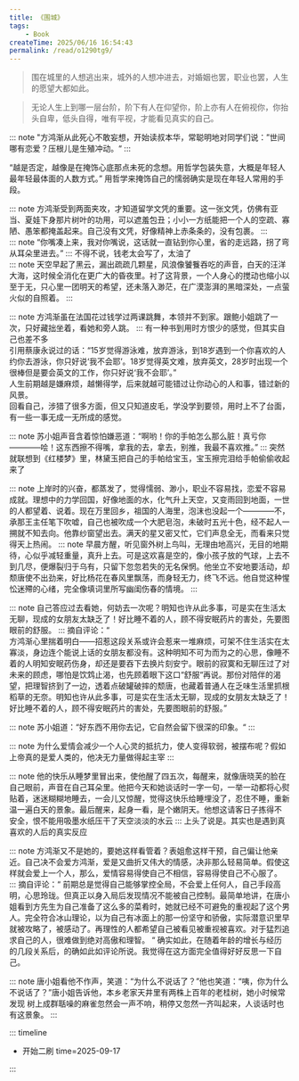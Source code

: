 ```yaml
---
title: 《围城》
tags:
    - Book
createTime: 2025/06/16 16:54:43
permalink: /read/o1290tg9/
---
```

> 围在城里的人想逃出来，城外的人想冲进去，对婚姻也罢，职业也罢，人生的愿望大都如此。  

> 无论人生上到哪一层台阶，阶下有人在仰望你，阶上亦有人在俯视你，你抬头自卑，低头自得，唯有平视，才能看见真实的自己。


::: note "方鸿渐从此死心不敢妄想，开始读叔本华，常聪明地对同学们说：”世间哪有恋爱？压根儿是生殖冲动。“
:::

“越是否定，越像是在掩饰心底那点未死的念想。用哲学包装失意，大概是年轻人最年轻最体面的人数方式。”
用哲学来掩饰自己的懦弱确实是现在年轻人常用的手段。  

::: note 方鸿渐受到两面夹攻，才知道留学文凭的重要。这一张文凭，仿佛有亚当、夏娃下身那片树叶的功用，可以遮羞包丑；小小一方纸能把一个人的空疏、寡陋、愚笨都掩盖起来。自己没有文凭，好像精神上赤条条的，没有包裹。
:::  
::: note “你嘴凑上来，我对你嘴说，这话就一直钻到你心里，省的走远路，拐了弯从耳朵里进去。”
:::
不得不说，钱老太会写了，太油了  
::: note 天空早起了黑云，漏出疏疏几颗星，风浪像饕餮吞吃的声音，白天的汪洋大海，这时候全消化在更广大的昏夜里。衬了这背景，一个人身心的搅动也缩小以至于无，只心里一团明天的希望，还未落入渺茫，在广漠澎湃的黑暗深处，一点萤火似的自照着。
:::  

::: note 方鸿渐虽在法国花过钱学过两课跳舞，本领并不到家。跟鲍小姐跳了一次，只好藏拙坐着，看她和旁人跳。
:::
有一种书到用时方恨少的感觉，但其实自己也差不多  
引用蔡康永说过的话：“15岁觉得游泳难，放弃游泳，到18岁遇到一个你喜欢的人约你去游泳，你只好说‘我不会耶’。18岁觉得英文难，放弃英文，28岁时出现一个很棒但是要会英文的工作，你只好说‘我不会耶’。”  
人生前期越是嫌麻烦，越懒得学，后来就越可能错过让你动心的人和事，错过新的风景。  
回看自己，涉猎了很多方面，但又只知道皮毛，学没学到要领，用时上不了台面，有一些一事无成一无所成的感觉。  

::: note 苏小姐声音含着惊怕嫌恶道：“啊哟！你的手帕怎么那么脏！真亏你————哙！这东西擦不得嘴，拿我的去，拿去，别推，我最不喜欢推。”
:::
突然就联想到《红楼梦》里，林黛玉把自己的手帕给宝玉，宝玉擦完泪给手帕偷偷收起来了

::: note 上岸时的兴奋，都蒸发了，觉得懦弱、渺小，职业不容易找，恋爱不容易成就。理想中的力学回国，好像地面的水，化气升上天空，又变雨回到地面，一世的人都望着、说着。现在万里回乡，祖国的人海里，泡沫也没起一个————不，承那王主任笔下吹嘘，自己也被吹成一个大肥皂泡，未破时五光十色，经不起人一搠就不知去向。他靠纱窗望出去。满天的星又密又忙，它们声息全无，而看来只觉得天上热闹。
::: note 早晨方醒，听见窗外树上鸟叫，无理由地高兴，无目的地期待，心似乎减轻重量，真升上去。可是这欢喜是空的，像小孩子放的气球，上去不到几尽，便爆裂归于乌有，只留下忽忽若失的无名保惘。他坐立不安地要活动，却颓唐使不出劲来，好比杨花在春风里飘荡，而身轻无力，终飞不远。他自觉这种惺忪迷殢的心绪，完全像填词里所写幽闺伤春的情境。
:::

::: note 自己答应过去看她，何妨去一次呢？明知也许从此多事，可是实在生活太无聊，现成的女朋友太缺乏了！好比睡不着的人，顾不得安眠药片的害处，先要图眼前的舒服。
:::
摘自评论：“  
方鸿渐心里揣着明白——招惹这段关系或许会惹来一堆麻烦，可架不住生活实在太寡淡，身边连个能说上话的女朋友都没有。这种明知不可为而为之的心思，像睡不着的人明知安眠药伤身，却还是要吞下去换片刻安宁。眼前的寂寞和无聊压过了对未来的顾虑，哪怕是饮鸩止渴，也先顾着眼下这口“舒服“再说。那份对陪伴的渴望，把理智挤到了一边，透着点破罐破摔的颓唐，也藏着普通人在乏味生活里抓根稻草的无奈。明知也许从此多事，可是实在生活太无聊，现成的女朋友太缺乏了！好比睡不着的人，顾不得安眠药片的害处，先要图眼前的舒服。”

::: note 苏小姐道：“好东西不用你去记，它自然会留下很深的印象。“
:::

::: note 为什么爱情会减少一个人心灵的抵抗力，使人变得软弱，被摆布呢？假如上帝真的是爱人类的，他决无力量做得起主宰
:::

::: note 他的快乐从睡梦里冒出来，使他醒了四五次，每醒来，就像唐晓芙的脸在自己眼前，声音在自己耳朵里。他把今天和她谈话时一字一句，一举一动都将心熨贴着，迷迷糊糊地睡去，一会儿又惊醒，觉得这快乐给睡埋没了，忍住不睡，重新温一遍白天的景象。最后醒来，起身一看，是个嫩阴天。他想这请客日子拣得不
安全，恨不能用吸墨水纸压干了天空淡淡的水云
:::
上头了说是。其实也是遇到真喜欢的人后的真实反应

::: note 方鸿渐又不是她的，要她这样看管着？表姐愈这样干预，自己偏让他亲近。自己决不会爱方鸿渐，爱是又曲折又伟大的情感，决非那么轻易简单。假使这样就会爱上一个人，那么，爱情容易得使自己不相信，容易得使自己不心服了。
:::
摘自评论：“
前期总是觉得自己能够掌控全局，不会爱上任何人，自己手段高明，心思玲珑。但真正以身入局后发现情况不能被自己控制。最简单地讲，在唐小姐看到方先生为自己准备了这么多的菜肴时，她就已经不可避免的重视起了这个男人。完全符合冰山理论，以为自己有冰面上的那一份坚守和骄傲，实际潜意识里早就被攻略了，被感动了。再理性的人都希望自己被看见被重视被喜欢。对于猛烈追求自己的人，很难做到绝对高傲和理智。
“
确实如此，在随着年龄的增长与经历的几段关系后，的确如此如评论所说。我觉得在这方面完全值得好好反思一下自己。

::: note 唐小姐看他不作声，笑道：“为什么不说话了？”他也笑道：“咦，你为什么不说话了？”唐小姐告诉他，本乡老家天井里有两株上百年的老桂树，她小时候常发现
树上成群聒噪的麻雀忽然会一声不响，稍停又忽然一齐叫起来，人谈话时也有这景象。
:::

::: timeline
- 开始二刷
    time=2025-09-17

:::